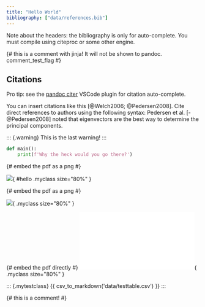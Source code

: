 ```yaml
---
title: "Hello World"
bibliography: ["data/references.bib"]
---
```


Note about the headers: the bibliography is only for auto-complete. You must compile using citeproc or some other engine.


{# this is a comment with jinja! It will not be shown to pandoc. comment_test_flag #}




## Citations

Pro tip: see the [pandoc citer](https://marketplace.visualstudio.com/items?itemName=notZaki.pandocciter) VSCode plugin for citation auto-complete.

You can insert citations like this  [@Welch2006; @Pedersen2008]. Cite direct references to authors using the following syntax: Pedersen et al. [-@Pedersen2008] noted that eigenvectors are the best way to determine the principal components.


::: {.warning}
This is the last warning!
:::

```python
def main():
    print(f'Why the heck would you go there?')
```

{# embed the pdf as a png #}

![]({{svg_to_png("https://storage.googleapis.com/public_data_09324832787/static_factory_methods.svg")}}){ #hello .myclass size="80%" }


{# embed the pdf as a png #}

![]({{pdf_to_png("data/hist_rt_comparison.pdf")}}){ .myclass size="80%" }

{# embed the pdf directly #}
![](data/hist_rt_comparison.pdf){ .myclass size="80%" }


::: {.mytestclass}
{{ csv_to_markdown('data/testtable.csv') }}
:::

{# this is a comment! #}

